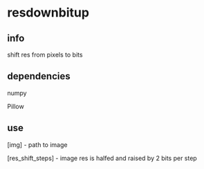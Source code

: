 # resdownbitup

## info
shift res from pixels to bits

## dependencies
numpy

Pillow

## use
[img] - path to image

[res_shift_steps] - image res is halfed and raised by 2 bits per step
